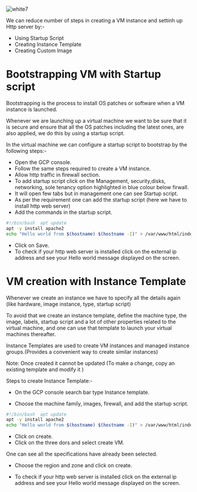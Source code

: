 ![white7](https://github.com/aasthaa-007/100DaysofCloud/assets/70707726/f190e5d3-c0b3-4e36-b3ff-7c51c87d08f2)

We can reduce number of steps in creating a VM instance and settinh up Http server by:-
* Using Startup Script
* Creating Instance Template
* Creating Custom Image

# Bootstrapping  VM with Startup script

Bootstrapping is the process to install OS patches or software when a VM instance is launched. 

Whenever we are launching up a virtual machine we want to be sure that it is secure and ensure that all the OS patches including the latest ones, are also applied, we do this by using a startup script.

In the virtual machine we can configure a startup script to bootstrap by the following steps:-

* Open the GCP console.
* Follow the same steps required to create a VM instance.
* Allow http traffic in firewall section.
* To add startup script click on the Management, security,disks, networking, sole tenancy option highlighted in blue colour below firwall.
* It will open few tabs but in management one can see Startup script.
* As per the requirement one can add the startup script (here we have to install http web server)
* Add the commands in the startup script.

```bash
#!/bin/bash  apt update
apt -y install apache2
echo "Hello world from $(hostname) $(hostname -I)" > /var/www/html/index.html
```
* Click on Save.
* To check if your http web server is installed click on the external ip address and see your Hello world message displayed on the screen.

# VM creation with Instance Template

Whenever we create an instance we have to specify all the details again (like hardware, image instance, type, startup script)


To avoid that we create an instance template, define the machine type, the image, labels, startup script and a lot of other properties related to the virtual machine, and one can use that template to launch your virtual machines thereafter.

Instance Templates are used to create VM instances and managed instance groups.(Provides a convenient way to create similar instances)

Note: Once created it cannot be updated (To make a change, copy an existing template and modify it
)

Steps to create Instance Template:-

* On the GCP console search bar type Instance template.

* Choose the machine family, images, firewall, and add the startup script.

```bash
#!/bin/bash  apt update
apt -y install apache2
echo "Hello world from $(hostname) $(hostname -I)" > /var/www/html/index.html
```
* Click on create.
* Click on the three dors and select create VM.

One can see all the specifications have already been selected.

* Choose the region and zone and click on create.

* To check if your http web server is installed click on the external ip address and see your Hello world message displayed on the screen.


